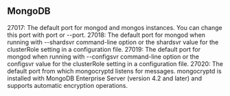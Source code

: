 ## MongoDB

27017: The default port for mongod and mongos instances. You can change this port with port or --port.
27018: The default port for mongod when running with --shardsvr command-line option or the shardsvr value for the clusterRole setting in a configuration file.
27019: The default port for mongod when running with --configsvr command-line option or the configsvr value for the clusterRole setting in a configuration file.
27020: The default port from which mongocryptd listens for messages. mongocryptd is installed with MongoDB Enterprise Server (version 4.2 and later) and supports automatic encryption operations.